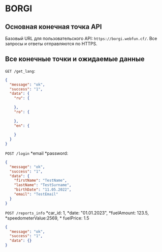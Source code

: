 # BORGI

## Основная конечная точка API

Базовый URL для пользовательского API: `https://borgi.webfun.cf/`.
Все запросы и ответы отправляются по HTTPS.

## Все конечные точки и ожидаемые данные

`GET /get_lang`:

```json
{
  "message": "ok",
  "success": "1",
  "data": {
    "ru": {
      
    },
    "ro": {
      
    },
    "en": {
      
    }
  }
}
```

`POST /login` *email *password:

```json
{
  "message": "ok",
  "success": "1",
  "data": {
    "firstName": "TestName",
    "lastName": "TestSurname",
    "birthDate": "11.05.2022",
    "email": "TestEmail"
  }
}
```
`POST /reports_info` *car_id: 1, *date: "01.01.2023", *fuelAmount: 123.5, *speedometerValue:2569, *
fuelPrice: 1.5

```json
{
  "message": "ok",
  "success": "1",
  "data": {}
}
```